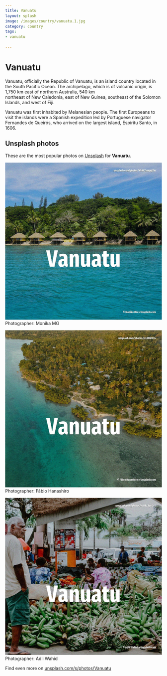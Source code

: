 ```yaml
---
title: Vanuatu
layout: splash
image: /images/country/vanuatu.1.jpg
category: country
tags:
- vanuatu

---
```

# Vanuatu

Vanuatu, officially the Republic of Vanuatu, is an island country located in the South Pacific 
Ocean.
The archipelago, which is of volcanic origin, is 1,750 km  east of northern Australia, 540 km  
northeast of New Caledonia, east of New Guinea, southeast of the Solomon Islands, and west of Fiji.

Vanuatu was first inhabited by Melanesian people.
The first Europeans to visit the islands were a Spanish expedition led by Portuguese navigator 
Fernandes de Queirós, who arrived on the largest island, Espíritu Santo, in 1606.

 
## Unsplash photos
These are the most popular photos on [Unsplash](https://unsplash.com) for **Vanuatu**.
 
![Vanuatu](/images/country/vanuatu.1.jpg)
Photographer:  Monika MG
 
![Vanuatu](/images/country/vanuatu.2.jpg)
Photographer:  Fábio Hanashiro
 
![Vanuatu](/images/country/vanuatu.3.jpg)
Photographer:  Adli Wahid
 
Find even more on [unsplash.com/s/photos/Vanuatu](https://unsplash.com/s/photos/Vanuatu)
 
